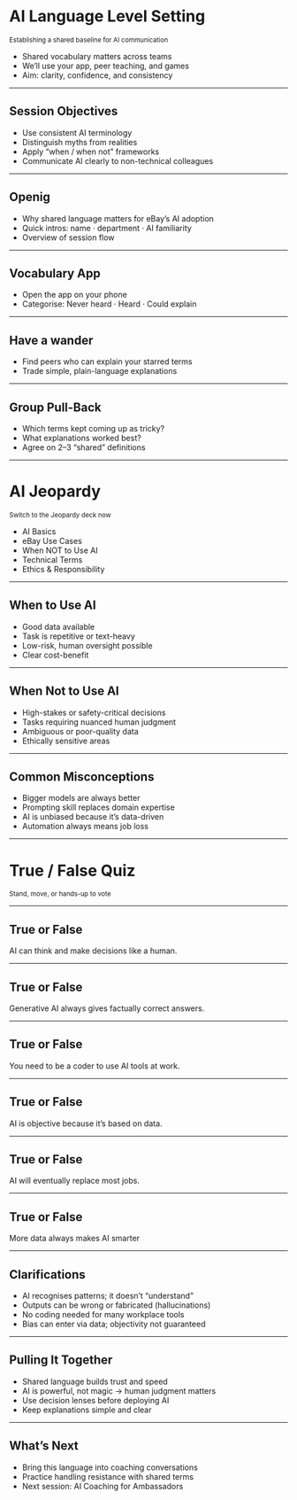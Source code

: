 # AI Language Level Setting
<small>Establishing a shared baseline for AI communication</small>

- <span class="fragment">Shared vocabulary matters across teams</span>
- <span class="fragment">We’ll use your app, peer teaching, and games</span>
- <span class="fragment">Aim: clarity, confidence, and consistency</span>

<!--
Open with energy. Frame: this is about having a common language so we can coach others.
-->

---

## Session Objectives

- <span class="fragment">Use consistent AI terminology</span>
- <span class="fragment">Distinguish myths from realities</span>
- <span class="fragment">Apply “when / when not” frameworks</span>
- <span class="fragment">Communicate AI clearly to non-technical colleagues</span>

<!--
Check relevance with the group; nods or quick poll.
-->

---

## Openig

- <span class="fragment">Why shared language matters for eBay’s AI adoption</span>
- <span class="fragment">Quick intros: name · department · AI familiarity</span>
- <span class="fragment">Overview of session flow</span>

<!--
Keep intros tight; get 2–3 quick shares on “where language gets in the way”.
-->

---

## Vocabulary App

- <span class="fragment">Open the app on your phone</span>
- <span class="fragment">Categorise: Never heard · Heard · Could explain</span>

<!--
Give ~3 minutes for everyone to do this quietly.
-->

---

## Have a wander 

- <span class="fragment">Find peers who can explain your starred terms</span>
- <span class="fragment">Trade simple, plain-language explanations</span>

<!--
Give 7–8 minutes. Encourage examples, not jargon.
-->

---

## Group Pull-Back

- <span class="fragment">Which terms kept coming up as tricky?</span>
- <span class="fragment">What explanations worked best?</span>
- <span class="fragment">Agree on 2–3 “shared” definitions</span>

<!--
Facilitate. Capture 2–3 words on flip chart. Don’t solve them all.
-->

---

# AI Jeopardy
<small>Switch to the Jeopardy deck now</small>

- <span class="fragment">AI Basics</span>
- <span class="fragment">eBay Use Cases</span>
- <span class="fragment">When NOT to Use AI</span>
- <span class="fragment">Technical Terms</span>
- <span class="fragment">Ethics & Responsibility</span>

<!--
Explain rules briefly. Tables = teams. First to 1000 or time limit.
-->

---

## When to Use AI

- <span class="fragment">Good data available</span>
- <span class="fragment">Task is repetitive or text-heavy</span>
- <span class="fragment">Low-risk, human oversight possible</span>
- <span class="fragment">Clear cost-benefit</span>

---

## When Not to Use AI

- <span class="fragment">High-stakes or safety-critical decisions</span>
- <span class="fragment">Tasks requiring nuanced human judgment</span>
- <span class="fragment">Ambiguous or poor-quality data</span>
- <span class="fragment">Ethically sensitive areas</span>

---

## Common Misconceptions

- <span class="fragment">Bigger models are always better</span>
- <span class="fragment">Prompting skill replaces domain expertise</span>
- <span class="fragment">AI is unbiased because it’s data-driven</span>
- <span class="fragment">Automation always means job loss</span>

<!--
Keep this 8–10 minutes. Lower energy a little, make it reflective.
-->

---

# True / False Quiz
<small>Stand, move, or hands-up to vote</small>

<!--
Keep energy high. 1 slide per question.
-->

---

## True or False
AI can think and make decisions like a human.

---

## True or False
Generative AI always gives factually correct answers.

---

## True or False
You need to be a coder to use AI tools at work.

---

## True or False
AI is objective because it’s based on data.

---

## True or False

AI will eventually replace most jobs.

---

## True or False

More data always makes AI smarter

---

## Clarifications

- <span class="fragment">AI recognises patterns; it doesn’t “understand”</span>
- <span class="fragment">Outputs can be wrong or fabricated (hallucinations)</span>
- <span class="fragment">No coding needed for many workplace tools</span>
- <span class="fragment">Bias can enter via data; objectivity not guaranteed</span>

<!--
Anchor each with a simple example. Keep explanations concise.
-->

---

## Pulling It Together

- <span class="fragment">Shared language builds trust and speed</span>
- <span class="fragment">AI is powerful, not magic → human judgment matters</span>
- <span class="fragment">Use decision lenses before deploying AI</span>
- <span class="fragment">Keep explanations simple and clear</span>

<!--
Ask: “What’s one thing you’ll explain differently this week?”
-->

---

## What’s Next

- <span class="fragment">Bring this language into coaching conversations</span>
- <span class="fragment">Practice handling resistance with shared terms</span>
- <span class="fragment">Next session: AI Coaching for Ambassadors</span>

<!--
Bridge into the following workshop. End with thanks + break.
-->
